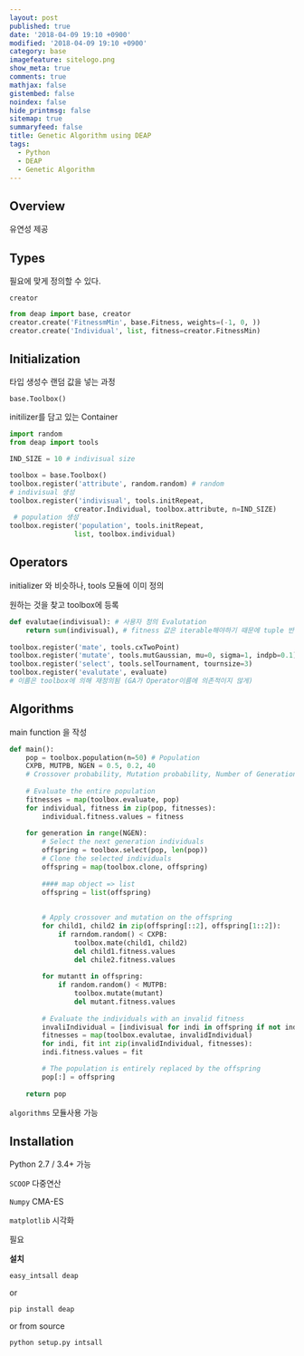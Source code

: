 ```yaml
---
layout: post
published: true
date: '2018-04-09 19:10 +0900'
modified: '2018-04-09 19:10 +0900'
category: base
imagefeature: sitelogo.png
show_meta: true
comments: true
mathjax: false
gistembed: false
noindex: false
hide_printmsg: false
sitemap: true
summaryfeed: false
title: Genetic Algorithm using DEAP
tags:
  - Python
  - DEAP
  - Genetic Algorithm
---
```

## Overview
유연성 제공

## Types
필요에 맞게 정의할 수 있다.

`creator`

```python
from deap import base, creator
creator.create('FitnessmMin', base.Fitness, weights=(-1, 0, ))
creator.create('Individual', list, fitness=creator.FitnessMin)
```
    

## Initialization
타입 생성수 랜덤 값을 넣는 과정

`base.Toolbox()`

initilizer를 담고 있는 Container

```python
import random
from deap import tools

IND_SIZE = 10 # indivisual size

toolbox = base.Toolbox()
toolbox.register('attribute', random.random) # random 
# indivisual 생성
toolbox.register('indivisual', tools.initRepeat, 
				creator.Individual, toolbox.attribute, n=IND_SIZE) 
 # population 생성
toolbox.register('population', tools.initRepeat,
				list, toolbox.individual)
```


## Operators
initializer 와 비슷하나, tools 모듈에 이미 정의

원하는 것을 찾고 toolbox에 등록

```python
def evalutae(indivisual): # 사용자 정의 Evalutation
	return sum(indivisual), # fitness 값은 iterable해야하기 때문에 tuple 반환
    
toolbox.register('mate', tools.cxTwoPoint)
toolbox.register('mutate', tools.mutGaussian, mu=0, sigma=1, indpb=0.1)
toolbox.register('select', tools.selTournament, tournsize=3)
toolbox.register('evalutate', evaluate) 
# 이름은 toolbox에 의해 재정의됨 (GA가 Operator이름에 의존적이지 않게)
```

## Algorithms
main function 을 작성

```python
def main():
	pop = toolbox.population(n=50) # Population
   	CXPB, MUTPB, NGEN = 0.5, 0.2, 40 
    # Crossover probability, Mutation probability, Number of Generation
    
	# Evaluate the entire population
    fitnesses = map(toolbox.evaluate, pop)
	for individual, fitness in zip(pop, fitnesses):
    	individual.fitness.values = fitness
       
    for generation in range(NGEN):
    	# Select the next generation individuals
       	offspring = toolbox.select(pop, len(pop))
	    # Clone the selected individuals
    	offspring = map(toolbox.clone, offspring)
        
        #### map object => list 
        offspring = list(offspring)
        
        
       	# Apply crossover and mutation on the offspring
	    for child1, child2 in zip(offspring[::2], offspring[1::2]):
    	    if rarndom.random() < CXPB:
        	    toolbox.mate(child1, child2)
            	del child1.fitness.values
                del chile2.fitness.values
		
    	for mutantt in offspring:
			if random.random() < MUTPB:
            	toolbox.mutate(mutant)
                del mutant.fitness.values
              
		# Evaluate the individuals with an invalid fitness
    	invaliIndividual = [indivisual for indi in offspring if not indi.fitness.valid]
        fitnesses = map(toolbox.evalutae, invalidIndividual)
	    for indi, fit int zip(invalidIndividual, fitnesses):
        indi.fitness.values = fit

		# The population is entirely replaced by the offspring
        pop[:] = offspring
        
	return pop
```

`algorithms` 모듈사용 가능

            	
    	
## Installation
Python 2.7 / 3.4+ 가능

`SCOOP` 다중연산

`Numpy` CMA-ES

`matplotlib` 시각화

필요

**설치**

`easy_intsall deap`

or

`pip install deap`

or from source

`python setup.py intsall`








